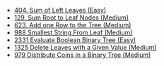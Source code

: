 - [404. Sum of Left Leaves (Easy)](../Year/2024/April/404_Sum_Of_Left_Leaves_(Easy).cpp)
- [129. Sum Root to Leaf Nodes (Medium)](../Year/2024/April/129_Sum_Root_to_Leaf_Node_(Medium).cpp)
- [623. Add one Row to the Tree (Medium)](../Year/2024/April/623_Add_One_Row_To_Tree_(Medium).cpp)
- [988 Smallest String From Leaf (Medium)](../Year/2024/April/988_Smallest_String_From_Leaf_(Medium).cpp)
- [2331 Evaluate Boolean Binary Tree (Easy)](../Year/2024/May/2331_Evaluate_Boolean_Binary_Tree_(Easy).cpp)
- [1325 Delete Leaves with a Given Value (Medium)](../Year/2024/May/1325_Delete_Leaves_with_a_Given_Value_(Medium).cpp)
- [979 Distribute Coins in a Binary Tree (Medium)](../Year/2024/May/979_Distribute_Coins_in_a_binary_tree_(Medium).cpp)
